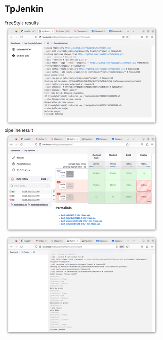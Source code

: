 # TpJenkin
FreeStyle results
![text](Freestyle.png)
pipeline result
![text](pipeline1.png)
![text](pipeline2.png)